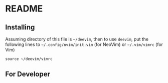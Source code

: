 # README
## Installing
Assuming directory of this file is `~/deevim`, then to use `deevim`, put the following lines to `~/.config/nvim/init.vim` (for NeoVim) or `~/.vim/vimrc` (for Vim)
```
source ~/deevim/vimrc
```

## For Developer
